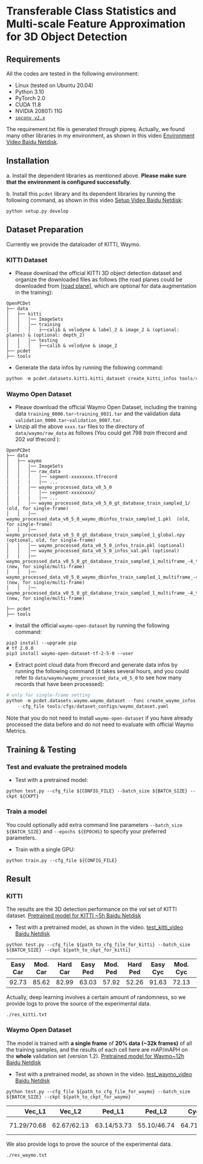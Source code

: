 # Transferable Class Statistics and Multi-scale Feature Approximation for 3D Object Detection

## Requirements
All the codes are tested in the following environment:
* Linux (tested on Ubuntu 20.04)
* Python 3.10
* PyTorch 2.0
* CUDA 11.8
* NVIDIA 2080Ti 11G
* [`spconv v2.x`](https://github.com/traveller59/spconv)

The requirement.txt file is generated through pipreq. Actually, we found many other libraries in my environment, as shown in this video [Environment Video Baidu Netdisk](https://pan.baidu.com/s/1gjsPknpqFZpHoAJ5h6VS6g?pwd=7g28).

## Installation
a. Install the dependent libraries as mentioned above. **Please make sure that the environment is configured successfully**.
 
b. Install this `pcdet` library and its dependent libraries by running the following command, as shown in this video [Setup Video Baidu Netdisk](https://pan.baidu.com/s/1BJFyXH9I5eSYpGxsR2cXsQ?pwd=hb7x):
```shell
python setup.py develop
```

## Dataset Preparation

Currently we provide the dataloader of KITTI, Waymo. 

### KITTI Dataset
* Please download the official KITTI 3D object detection dataset and organize the downloaded files as follows (the road planes could be downloaded from [[road plane]](https://drive.google.com/file/d/1d5mq0RXRnvHPVeKx6Q612z0YRO1t2wAp/view?usp=sharing), which are optional for data augmentation in the training):


```
OpenPCDet
├── data
│   ├── kitti
│   │   │── ImageSets
│   │   │── training
│   │   │   ├──calib & velodyne & label_2 & image_2 & (optional: planes) & (optional: depth_2)
│   │   │── testing
│   │   │   ├──calib & velodyne & image_2
├── pcdet
├── tools
```

* Generate the data infos by running the following command: 
```python 
python -m pcdet.datasets.kitti.kitti_dataset create_kitti_infos tools/cfgs/dataset_configs/kitti_dataset.yaml
```
### Waymo Open Dataset
* Please download the official Waymo Open Dataset, 
including the training data `training_0000.tar~training_0031.tar` and the validation 
data `validation_0000.tar~validation_0007.tar`.
* Unzip all the above `xxxx.tar` files to the directory of `data/waymo/raw_data` as follows (You could get 798 *train* tfrecord and 202 *val* tfrecord ):  
```
OpenPCDet
├── data
│   ├── waymo
│   │   │── ImageSets
│   │   │── raw_data
│   │   │   │── segment-xxxxxxxx.tfrecord
|   |   |   |── ...
|   |   |── waymo_processed_data_v0_5_0
│   │   │   │── segment-xxxxxxxx/
|   |   |   |── ...
│   │   │── waymo_processed_data_v0_5_0_gt_database_train_sampled_1/  (old, for single-frame)
│   │   │── waymo_processed_data_v0_5_0_waymo_dbinfos_train_sampled_1.pkl  (old, for single-frame)
│   │   │── waymo_processed_data_v0_5_0_gt_database_train_sampled_1_global.npy (optional, old, for single-frame)
│   │   │── waymo_processed_data_v0_5_0_infos_train.pkl (optional)
│   │   │── waymo_processed_data_v0_5_0_infos_val.pkl (optional)
|   |   |── waymo_processed_data_v0_5_0_gt_database_train_sampled_1_multiframe_-4_to_0 (new, for single/multi-frame)
│   │   │── waymo_processed_data_v0_5_0_waymo_dbinfos_train_sampled_1_multiframe_-4_to_0.pkl (new, for single/multi-frame)
│   │   │── waymo_processed_data_v0_5_0_gt_database_train_sampled_1_multiframe_-4_to_0_global.np  (new, for single/multi-frame)
 
├── pcdet
├── tools
```
* Install the official `waymo-open-dataset` by running the following command: 
```shell script
pip3 install --upgrade pip
# tf 2.0.0
pip3 install waymo-open-dataset-tf-2-5-0 --user
```

* Extract point cloud data from tfrecord and generate data infos by running the following command (it takes several hours, 
and you could refer to `data/waymo/waymo_processed_data_v0_5_0` to see how many records that have been processed): 
```python 
# only for single-frame setting
python -m pcdet.datasets.waymo.waymo_dataset --func create_waymo_infos \
    --cfg_file tools/cfgs/dataset_configs/waymo_dataset.yaml
```

Note that you do not need to install `waymo-open-dataset` if you have already processed the data before and do not need to evaluate with official Waymo Metrics. 

## Training & Testing

### Test and evaluate the pretrained models
* Test with a pretrained model: 
```shell script
python test.py --cfg_file ${CONFIG_FILE} --batch_size ${BATCH_SIZE} --ckpt ${CKPT}
```


### Train a model
You could optionally add extra command line parameters `--batch_size ${BATCH_SIZE}` and `--epochs ${EPOCHS}` to specify your preferred parameters. 
  
* Train with a single GPU:
```shell script
python train.py --cfg_file ${CONFIG_FILE}
```
## Result

### KITTI
The results are the 3D detection performance on the *val* set of KITTI dataset. [Pretrained model for KITTI ~5h Baidu Netdisk](https://pan.baidu.com/s/1Nz0FObDQFVo0Wm2YVkhH9Q?pwd=8mdp)
* Test with a pretrained model, as shown in the video. [test_kitti_video Baidu Netdisk](https://pan.baidu.com/s/1ml9H0JyEAmB6HRbgo1lPUA?pwd=23ts) 
```shell script
python test.py --cfg_file ${path_to_cfg_file_for_kitti} --batch_size ${BATCH_SIZE} --ckpt ${path_to_ckpt_for_kitti}
```
| Easy Car |Mod. Car |Hard Car | Easy Ped |Mod. Ped |Hard Ped | Easy Cyc | Mod. Cyc | Hard Cyc | 
|:-------:|:-------:|:-------:|:-------:|:-------:|:-------:|:-------:|:-------:|:-------:|
| 92.73|  85.62|  82.99|  63.03|  57.92|  52.26|  91.63|  72.13|  67.48| 

Actually, deep learning involves a certain amount of randomness, so we provide logs to prove the source of the experimental data.
```shell script
./res_kitti.txt
```

### Waymo Open Dataset
The model is trained with **a single frame** of **20% data (~32k frames)** of all the training samples, and the results of each cell here are mAP/mAPH on the **whole** validation set (version 1.2). [Pretrained model for Waymo~12h Baidu Netdisk](https://pan.baidu.com/s/1R2_jE-ADWclzuqUVkouGrQ?pwd=uvvb)    
* Test with a pretrained model, as shown in the video. [test_waymo_video Baidu Netdisk](https://pan.baidu.com/s/1KxkfFDsfwwH7V4FBCNPjCw?pwd=tnyh) 
```shell script
python test.py --cfg_file ${path_to_cfg_file_for_waymo} --batch_size ${BATCH_SIZE} --ckpt ${path_to_ckpt_for_waymo}
```
| Vec_L1 | Vec_L2 | Ped_L1 | Ped_L2 | Cyc_L1 | Cyc_L2 |  
|----------:|:-------:|:-------:|:-------:|:-------:|:-------:|
| 71.29/70.68|62.67/62.13|63.14/53.73	|55.10/46.74|	64.71/62.61 |	62.24 /60.22 | 


We also provide logs to prove the source of the experimental data.
```shell script
./res_waymo.txt
```
